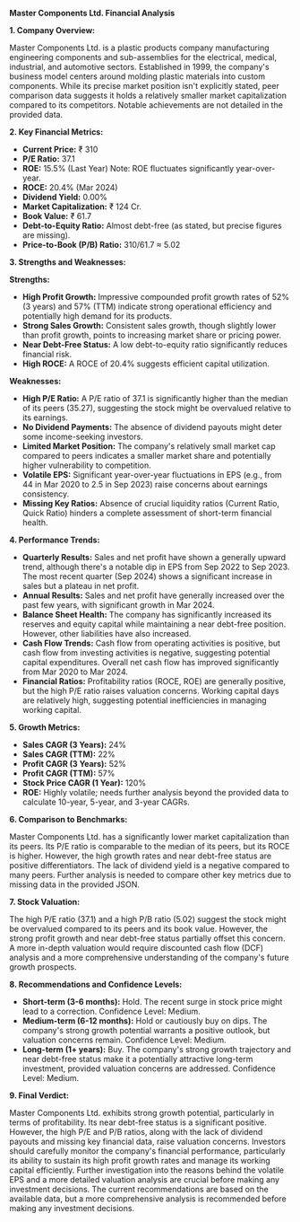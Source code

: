 **Master Components Ltd. Financial Analysis**

**1. Company Overview:**

Master Components Ltd. is a plastic products company manufacturing engineering components and sub-assemblies for the electrical, medical, industrial, and automotive sectors.  Established in 1999, the company's business model centers around molding plastic materials into custom components.  While its precise market position isn't explicitly stated, peer comparison data suggests it holds a relatively smaller market capitalization compared to its competitors.  Notable achievements are not detailed in the provided data.

**2. Key Financial Metrics:**

* **Current Price:** ₹ 310
* **P/E Ratio:** 37.1
* **ROE:** 15.5% (Last Year)  Note:  ROE fluctuates significantly year-over-year.
* **ROCE:** 20.4% (Mar 2024)
* **Dividend Yield:** 0.00%
* **Market Capitalization:** ₹ 124 Cr.
* **Book Value:** ₹ 61.7
* **Debt-to-Equity Ratio:**  Almost debt-free (as stated, but precise figures are missing).
* **Price-to-Book (P/B) Ratio:**  310/61.7 ≈ 5.02


**3. Strengths and Weaknesses:**

**Strengths:**

* **High Profit Growth:**  Impressive compounded profit growth rates of 52% (3 years) and 57% (TTM) indicate strong operational efficiency and potentially high demand for its products.
* **Strong Sales Growth:**  Consistent sales growth, though slightly lower than profit growth, points to increasing market share or pricing power.
* **Near Debt-Free Status:**  A low debt-to-equity ratio significantly reduces financial risk.
* **High ROCE:**  A ROCE of 20.4% suggests efficient capital utilization.

**Weaknesses:**

* **High P/E Ratio:** A P/E ratio of 37.1 is significantly higher than the median of its peers (35.27), suggesting the stock might be overvalued relative to its earnings.
* **No Dividend Payments:** The absence of dividend payouts might deter some income-seeking investors.
* **Limited Market Position:** The company's relatively small market cap compared to peers indicates a smaller market share and potentially higher vulnerability to competition.
* **Volatile EPS:**  Significant year-over-year fluctuations in EPS (e.g., from 44 in Mar 2020 to 2.5 in Sep 2023) raise concerns about earnings consistency.
* **Missing Key Ratios:**  Absence of crucial liquidity ratios (Current Ratio, Quick Ratio) hinders a complete assessment of short-term financial health.


**4. Performance Trends:**

* **Quarterly Results:** Sales and net profit have shown a generally upward trend, although there's a notable dip in EPS from Sep 2022 to Sep 2023.  The most recent quarter (Sep 2024) shows a significant increase in sales but a plateau in net profit.
* **Annual Results:**  Sales and net profit have generally increased over the past few years, with significant growth in Mar 2024.
* **Balance Sheet Health:** The company has significantly increased its reserves and equity capital while maintaining a near debt-free position.  However, other liabilities have also increased.
* **Cash Flow Trends:**  Cash flow from operating activities is positive, but cash flow from investing activities is negative, suggesting potential capital expenditures.  Overall net cash flow has improved significantly from Mar 2020 to Mar 2024.
* **Financial Ratios:**  Profitability ratios (ROCE, ROE) are generally positive, but the high P/E ratio raises valuation concerns.  Working capital days are relatively high, suggesting potential inefficiencies in managing working capital.


**5. Growth Metrics:**

* **Sales CAGR (3 Years):** 24%
* **Sales CAGR (TTM):** 22%
* **Profit CAGR (3 Years):** 52%
* **Profit CAGR (TTM):** 57%
* **Stock Price CAGR (1 Year):** 120%
* **ROE:**  Highly volatile; needs further analysis beyond the provided data to calculate 10-year, 5-year, and 3-year CAGRs.


**6. Comparison to Benchmarks:**

Master Components Ltd. has a significantly lower market capitalization than its peers.  Its P/E ratio is comparable to the median of its peers, but its ROCE is higher.  However, the high growth rates and near debt-free status are positive differentiators.  The lack of dividend yield is a negative compared to many peers.  Further analysis is needed to compare other key metrics due to missing data in the provided JSON.


**7. Stock Valuation:**

The high P/E ratio (37.1) and a high P/B ratio (5.02) suggest the stock might be overvalued compared to its peers and its book value.  However, the strong profit growth and near debt-free status partially offset this concern.  A more in-depth valuation would require discounted cash flow (DCF) analysis and a more comprehensive understanding of the company's future growth prospects.


**8. Recommendations and Confidence Levels:**

* **Short-term (3-6 months):** Hold.  The recent surge in stock price might lead to a correction.  Confidence Level: Medium.
* **Medium-term (6-12 months):**  Hold or cautiously buy on dips.  The company's strong growth potential warrants a positive outlook, but valuation concerns remain. Confidence Level: Medium.
* **Long-term (1+ years):**  Buy.  The company's strong growth trajectory and near debt-free status make it a potentially attractive long-term investment, provided valuation concerns are addressed. Confidence Level: Medium.


**9. Final Verdict:**

Master Components Ltd. exhibits strong growth potential, particularly in terms of profitability.  Its near debt-free status is a significant positive. However, the high P/E and P/B ratios, along with the lack of dividend payouts and missing key financial data, raise valuation concerns.  Investors should carefully monitor the company's financial performance, particularly its ability to sustain its high profit growth rates and manage its working capital efficiently.  Further investigation into the reasons behind the volatile EPS and a more detailed valuation analysis are crucial before making any investment decisions.  The current recommendations are based on the available data, but a more comprehensive analysis is recommended before making any investment decisions.
